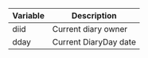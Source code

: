 <!-- markdownlint-disable-file MD041 -->
| Variable | Description |
|---|---|
| diid | Current diary owner |
| dday | Current DiaryDay date |